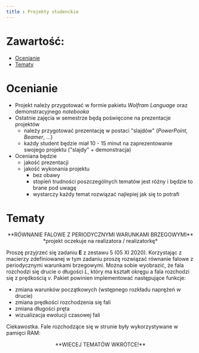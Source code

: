 ```yaml
---
title : Projekty studenckie
---
```


<!--BEGIN_HTML
<center>
<video controls autoplay muted loop width = 50%>
<source src = ./start/pl/010_Nauczanie/007_Narzędzia_Obliczeniowe_Fizyki_(lab_komputerowe,_zima_2020-2021)/015_Projekty_studenckie/all.mp4 type = "video/mp4">
</video>
</center>
END_HTML-->




# Zawartość:

* [Ocenianie](#ocenianie)
* [Tematy](#tematy)



# Ocenianie

- Projekt należy przygotować w formie pakietu *Wolfram Language*
  oraz demonstracyjnego *notebooka*
- Ostatnie zajęcia w semestrze będą poświęcone na prezentacje projektów
  - należy przygotować prezentację w postaci "slajdów" (*PowerPoint*, *Beamer*, ...)
  - każdy student będzie miał $10$ - $15$ minut na zaprezentowanie swojego projektu ("slajdy" + demonstracja)
- Oceniana będzie
  - jakość prezentacji
  - jakość wykonania projektu
    - bez obawy
    - stopień trudności poszczególnych tematów jest różny i będzie to brane pod uwagę
    - wystarczy każdy temat rozwiązać najlepiej jak się to potrafi


# Tematy

<center>
**RÓWNANIE FALOWE Z PERIODYCZNYMI WARUNKAMI BRZEGOWYMI**
</center>

<center>
*projekt oczekuje na realizatora / realizatorkę*
</center>

Proszę przyjrzeć się zadaniu **E** z zestawu $5$ (05 XI 2020). Korzystając z macierzy
zdefiniowanej w tym zadaniu proszę rozwiązać równanie falowe z periodycznymi
warunkami brzegowymi. Można sobie wyobrazić, że fala rozchodzi się 
drucie o długości $L$, który ma kształt okręgu a fala rozchodzi się z prędkością
$v$. Pakiet powinien implementować następujące funkcje:

- zmiana warunków początkowych (wstępnego rozkładu naprężeń w drucie)
- zmiana prędkości rozchodzenia się fali
- zmiana długości pręta
- wizualizacja ewolucji czasowej fali

Ciekawostka. Fale rozchodzące się w strunie były wykorzystywane w pamięci RAM:

<!--BEGIN_HTML
<div>
  <div style="position:relative;padding-top:28.13%;">
	<iframe 
	   style="position:absolute;top:0;left:25%;width:50%;height:100%;" 
	   src="https://www.youtube.com/embed/2BIx2x-Q2fE" 
	   frameborder="0" 
	   allow="accelerometer; autoplay; clipboard-write; encrypted-media; gyroscope; picture-in-picture" 
	   allowfullscreen>
	</iframe>
  </div>
</div>
END_HTML-->

<center>
**WIECEJ TEMATÓW WKRÓTCE!**
</center>



